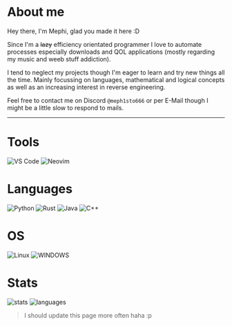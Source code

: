 # About me

Hey there, I'm Mephi, glad you made it here :D

Since I'm a ~~lazy~~ efficiency orientated programmer I love to automate processes especially downloads and QOL applications (mostly regarding my music and weeb stuff addiction).

I tend to neglect my projects though I'm eager to learn and try new things all the time. Mainly focussing on languages, mathematical and logical concepts as well as an increasing interest in reverse engineering.

Feel free to contact me on Discord `@meph1sto666` or per E-Mail though I might be a little slow to respond to mails.

---

# Tools

![VS Code](https://img.shields.io/badge/VS_code-gray?style=for-the-badge&logo=vscodium) ![Neovim](https://img.shields.io/badge/Nano-gray?style=for-the-badge&logo=neovim)

# Languages

![Python](https://img.shields.io/badge/Python-3%2E10%2E6-007700?style=for-the-badge&logo=python) ![Rust](https://img.shields.io/badge/Rust-1%2e81-orange?style=for-the-badge&logo=rust)
![Java](https://img.shields.io/badge/Java-23-red?style=for-the-badge&logo=openjdk) ![C++](https://img.shields.io/badge/C++-23-blue?style=for-the-badge&logo=cplusplus)

# OS
![Linux](https://img.shields.io/badge/RebornOS-6%2E11%2E5%E2%80%93arch1%E2%80%931-lime?style=flat&color=00667f&logo=linux&logoColor=green) ![WINDOWS](https://img.shields.io/badge/Windows-10-lime?style=flat&color=00667f)

# Stats

![stats](https://github-readme-stats.vercel.app/api?username=meph1sto666&show_icons=true&theme=dark) ![languages](https://github-readme-stats.vercel.app/api/top-langs/?username=meph1sto666&layout=compact&theme=dark&langs_count=8)

> I should update this page more often haha :p

